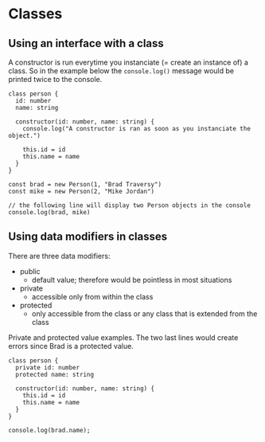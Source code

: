 # Classes

## Using an interface with a class

A constructor is run everytime you instanciate (= create an instance of) a class. So in the example below the `console.log()` message would be printed twice to the console.

    class person {
      id: number
      name: string

      constructor(id: number, name: string) {
        console.log("A constructor is ran as soon as you instanciate the object.")

        this.id = id
        this.name = name
      }
    }
    
    const brad = new Person(1, "Brad Traversy")
    const mike = new Person(2, "Mike Jordan")

    // the following line will display two Person objects in the console
    console.log(brad, mike)

## Using data modifiers in classes

There are three data modifiers:

- public
  - default value; therefore would be pointless in most situations
- private
  - accessible only from within the class
- protected
  - only accessible from the class or any class that is extended from the class

Private and protected value examples. The two last lines would create errors since Brad is a protected value.

    class person {
      private id: number
      protected name: string

      constructor(id: number, name: string) {
        this.id = id
        this.name = name
      }
    }

    console.log(brad.name);